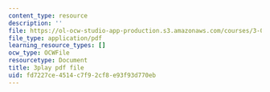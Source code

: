 ```yaml
---
content_type: resource
description: ''
file: https://ol-ocw-studio-app-production.s3.amazonaws.com/courses/3-091sc-introduction-to-solid-state-chemistry-fall-2010/fd7227ce4514c7f92cf8e93f93d770eb_up3zP2z81SE.pdf
file_type: application/pdf
learning_resource_types: []
ocw_type: OCWFile
resourcetype: Document
title: 3play pdf file
uid: fd7227ce-4514-c7f9-2cf8-e93f93d770eb
---
```

